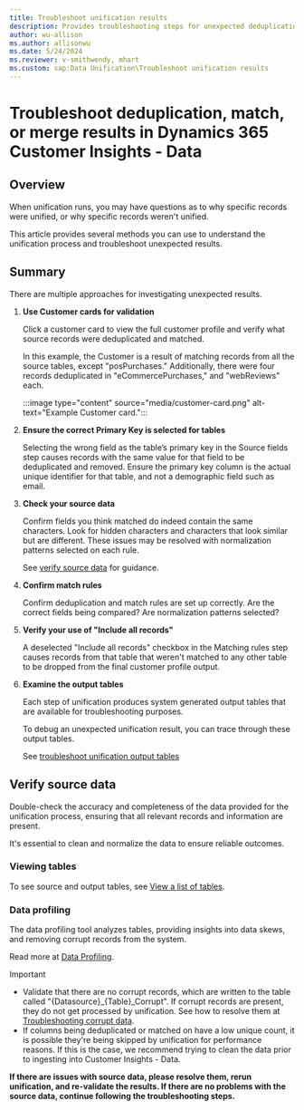 ```yaml
---
title: Troubleshoot unification results
description: Provides troubleshooting steps for unexpected deduplication, match, or merge results for Microsoft Dynamics 365 Customer Insights - Data.
author: wu-allison
ms.author: allisonwu
ms.date: 5/24/2024
ms.reviewer: v-smithwendy, mhart
ms.custom: sap:Data Unification\Troubleshoot unification results
---
```

# Troubleshoot deduplication, match, or merge results in Dynamics 365 Customer Insights - Data

## Overview
When unification runs, you may have questions as to why specific records were unified, or why specific records weren't unified. 
 
This article provides several methods you can use to understand the unification process and troubleshoot unexpected results.

## Summary
There are multiple approaches for investigating unexpected results. 
1.	**Use Customer cards for validation**

    Click a customer card to view the full customer profile and verify what source records were deduplicated and matched.

    In this example, the Customer is a result of matching records from all the source tables, except "posPurchases." Additionally, there were four records deduplicated in "eCommercePurchases," and "webReviews" each.

    :::image type="content" source="media/customer-card.png" alt-text="Example Customer card.":::

1.	**Ensure the correct Primary Key is selected for tables**

    Selecting the wrong field as the table’s primary key in the Source fields step causes records with the same value for that field to be deduplicated and removed. Ensure the primary key column is the actual unique identifier for that table, and not a demographic field such as email.

1.	**Check your source data**

    Confirm fields you think matched do indeed contain the same characters. Look for hidden characters and characters that look similar but are different. These issues may be resolved with normalization patterns selected on each rule.

    See [verify source data](#verify-source-data) for guidance.

1.	**Confirm match rules**

    Confirm deduplication and match rules are set up correctly. Are the correct fields being compared? Are normalization patterns selected?

1.	**Verify your use of "Include all records"**

    A deselected "Include all records" checkbox in the Matching rules step causes records from that table that weren't matched to any other table to be dropped from the final customer profile output. 

1.	**Examine the output tables**

    Each step of unification produces system generated output tables that are available for troubleshooting purposes.

    To debug an unexpected unification result, you can trace through these output tables.

    See [troubleshoot unification output tables](/troubleshoot/dynamics-365/customer-insights/data/profile-unification/troubleshoot-unification-output-tables)


## Verify source data
Double-check the accuracy and completeness of the data provided for the unification process, ensuring that all relevant records and information are present.

It's essential to clean and normalize the data to ensure reliable outcomes.

### Viewing tables
To see source and output tables, see [View a list of tables](/dynamics365/customer-insights/data/tables#view-a-list-of-tables).
### Data profiling
The data profiling tool analyzes tables, providing insights into data skews, and removing corrupt records from the system.

Read more at [Data Profiling](/dynamics365/customer-insights/data/data-sources#data-profiling).

> [!IMPORTANT]
> - Validate that there are no corrupt records, which are written to the table called "{Datasource}_{Table}_Corrupt". If corrupt records are present, they do not get processed by unification. See how to resolve them at [Troubleshooting corrupt data](/troubleshoot/dynamics-365/customer-insights/data/data-ingestion/common-data-ingestion-errors).
> - If columns being deduplicated or matched on have a low unique count, it is possible they're being skipped by unification for performance reasons. If this is the case, we recommend trying to clean the data prior to ingesting into Customer Insights - Data.

**If there are issues with source data, please resolve them, rerun unification, and re-validate the results. If there are no problems with the source data, continue following the troubleshooting steps.**
